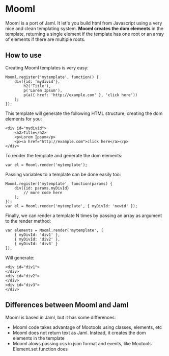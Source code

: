 ﻿Mooml
===========

Mooml is a port of Jaml. It let's you build html from Javascript using a very nice and clean templating system.
**Mooml creates the dom elements** in the template, returning a single element if the template has one root or an array of elements if there are multiple roots.

How to use
----------

Creating Mooml templates is very easy:

	Mooml.register('mytemplate', function() {
		div({id: 'mydivid'},
			h2('Title'),
			p('Lorem Ipsum'),
			p(a({ href: 'http://example.com' }, 'click here'))
		);
	});

This template will generate the following HTML structure, creating the dom elements for you:

	<div id="mydivid">
		<h2>Title</h2>
		<p>Lorem Ipsum</p>
		<p><a href="http://example.com">click here</a></p>
	</div>

To render the template and generate the dom elements:

	var el = Mooml.render('mytemplate');

Passing variables to a template can be done easily too:

	Mooml.register('mytemplate', function(params) {
		div({id: params.myDivId}
			// more code here
		);
	});
	var el = Mooml.render('mytemplate', { myDivId: 'newid' });

Finally, we can render a template N times by passing an array as argument to the render method:

	var elements = Mooml.render('mytemplate', [
		{ myDivId: 'div1' },
		{ myDivId: 'div2' },
		{ myDivId: 'div3' }
	]);

Will generate:

	<div id="div1">
	</div>
	<div id="div2">
	</div>
	<div id="div3">
	</div>


Differences between Mooml and Jaml
-----------------

Mooml is based in Jaml, but it has some differences:

* Mooml code takes advantage of Mootools using classes, elements, etc
* Mooml does not return text as Jaml. Instead, it creates the dom elements in the template
* Mooml alows passing css in json format and events, like Mootools Element.set function does

